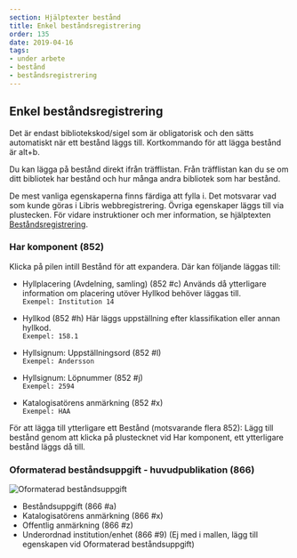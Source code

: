 ```yaml
---
section: Hjälptexter bestånd
title: Enkel beståndsregistrering
order: 135
date: 2019-04-16
tags:
- under arbete
- bestånd
- beståndsregistrering
--- 
```


## Enkel beståndsregistrering

Det är endast bibliotekskod/sigel som är obligatorisk och den sätts automatiskt när ett bestånd läggs till. Kortkommando för att lägga bestånd är alt+b.

Du kan lägga på bestånd direkt ifrån träfflistan. Från träfflistan kan du se om ditt bibliotek har bestånd och hur många andra bibliotek som har bestånd.

De mest vanliga egenskaperna finns färdiga att fylla i. Det motsvarar vad som kunde göras i Libris webbregistrering. Övriga egenskaper läggs till via plustecken. För vidare instruktioner och mer information, se hjälptexten [Beståndsregistrering](https://libris.kb.se/katalogisering/help/workflow-holding).

### Har komponent (852)
Klicka på pilen intill Bestånd för att expandera. Där kan följande läggas till:

* Hyllplacering (Avdelning, samling) (852 #c)
Används då ytterligare information om placering utöver Hyllkod behöver läggas till.
<br/>```Exempel: Institution 14```

* Hyllkod (852 #h)
Här läggs uppställning efter klassifikation eller annan hyllkod.
<br/>```Exempel: 158.1```

* Hyllsignum: Uppställningsord (852 #l)
<br/>```Exempel: Andersson```

* Hyllsignum: Löpnummer (852 #j)
<br/>```Exempel: 2594```

* Katalogisatörens anmärkning (852 #x)
<br/>```Exempel: HAA```


För att lägga till ytterligare ett Bestånd (motsvarande flera 852): Lägg till bestånd genom att klicka på plustecknet vid Har komponent, ett ytterligare bestånd läggs då till.

### Oformaterad beståndsuppgift - huvudpublikation (866)

![Oformaterad beståndsuppgift](oformateradbestand.png)

* Beståndsuppgift (866 #a)
* Katalogisatörens anmärkning (866 #x)
* Offentlig anmärkning (866 #z)
* Underordnad institution/enhet (866 #9) (Ej med i mallen, lägg till egenskapen vid Oformaterad beståndsuppgift)



